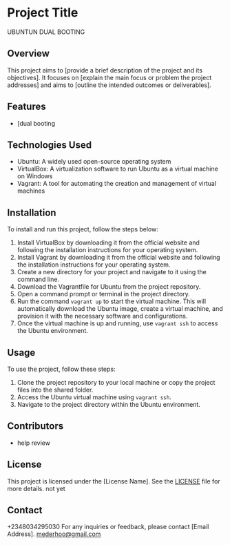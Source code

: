 # Project Title
UBUNTUN DUAL BOOTING
## Overview

This project aims to [provide a brief description of the project and its objectives]. It focuses on [explain the main focus or problem the project addresses] and aims to [outline the intended outcomes or deliverables].

## Features

- [dual booting

## Technologies Used

- Ubuntu: A widely used open-source operating system
- VirtualBox: A virtualization software to run Ubuntu as a virtual machine on Windows
- Vagrant: A tool for automating the creation and management of virtual machines

## Installation

To install and run this project, follow the steps below:

1. Install VirtualBox by downloading it from the official website and following the installation instructions for your operating system.
2. Install Vagrant by downloading it from the official website and following the installation instructions for your operating system.
3. Create a new directory for your project and navigate to it using the command line.
4. Download the Vagrantfile for Ubuntu from the project repository.
5. Open a command prompt or terminal in the project directory.
6. Run the command `vagrant up` to start the virtual machine. This will automatically download the Ubuntu image, create a virtual machine, and provision it with the necessary software and configurations.
7. Once the virtual machine is up and running, use `vagrant ssh` to access the Ubuntu environment.

## Usage

To use the project, follow these steps:

1. Clone the project repository to your local machine or copy the project files into the shared folder.
2. Access the Ubuntu virtual machine using `vagrant ssh`.
3. Navigate to the project directory within the Ubuntu environment.

## Contributors

- help review
## License

This project is licensed under the [License Name]. See the [LICENSE](./LICENSE) file for more details.
not yet
## Contact
+2348034295030
For any inquiries or feedback, please contact [Email Address].
mederhoo@gmail.com